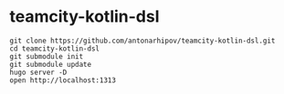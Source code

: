 # teamcity-kotlin-dsl

    git clone https://github.com/antonarhipov/teamcity-kotlin-dsl.git
    cd teamcity-kotlin-dsl
    git submodule init
    git submodule update
    hugo server -D
    open http://localhost:1313
